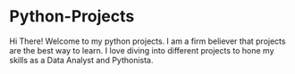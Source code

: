 # Python-Projects
Hi There! Welcome to my python projects. I am a firm believer that projects are the best way to learn. I love diving into different projects to hone my skills as a Data Analyst and Pythonista. 

